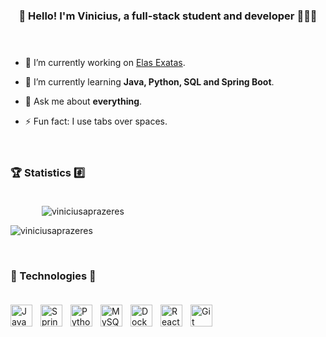 <!-- 
<div align="center">  
  <img width="49%" height="195px" src="https://github-readme-stats.vercel.app/api?username=viniciusaprazeres&show_icons=true&theme=gruvbox&count_private=true&hide_border=true&title_color=00c8fa&icon_color=00c8fa&text_color=00c8fa&bg_color=0d1117" alt="github stats" /> 
  <img width="41%" height="195px" src="https://github-readme-stats.vercel.app/api/top-langs/?username=viniciusaprazeres&layout=compact&hide_border=true&title_color=00c8fa&text_color=ff91a4&bg_color=0d1117" />
</div>

#

[Vinicius' Github stats](https://github-readme-stats.vercel.app/api?username=viniciusaprazeres&show_icons=true&theme=tokyonight&border_color=5900ff&count_private=true)


![Vinicius' Github MUL](https://github-readme-stats.vercel.app/api/top-langs/?username=viniciusaprazeres&theme=tokyonight&hide_border=false&border_color=5900ff&include_all_commits=false&count_private=true&layout=compact)

[![Typing SVG](https://readme-typing-svg.herokuapp.com/?color=00c8fa&size=35&center=true&vCenter=true&width=1000&lines=Hello,+my+name+is+Vinicius;I'm+26+years+old;I'm+from+Brazil;Be+Welcome!+:%29)](https://git.io/typing-svg) <br/> <br/> <br/>

![Vinicius' Github MUL](https://github-readme-stats.vercel.app/api/top-langs/?username=viniciusaprazeres&theme=tokyonight&hide_border=false&border_color=5900ff&include_all_commits=false&count_private=true&layout=compact)

![![Vinicius' github activity graph](https://github-readme-activity-graph.cyclic.app/graph?username=viniciusaprazeres&bg_color=0d1117&color=00c8fa&line=5900ff&point=00c8fa&area=true&hide_border=true)](https://github.com/ashutosh00710/github-readme-activity-graph)

-->

### <div align="center"> 🚀 Hello! I'm Vinicius, a full-stack student and developer 👨🏽‍💻 </div> <br/> <br/>

- 🔭 I’m currently working on [Elas Exatas](https://github.com/ElasExatas/Elas_Exatas).

- 🌱 I’m currently learning **Java, Python, SQL and Spring Boot**.

- 💬 Ask me about **everything**.

- ⚡ Fun fact: I use tabs over spaces. <br/> <br/> <br/>



### 🏆 Statistics #️⃣ <br/> <br/>

<p>&nbsp;<img align="left" hspace="50px" src="https://github-readme-stats.vercel.app/api?username=viniciusaprazeres&theme=tokyonight&border_color=5900ff&count_private=true&show_icons=true&layout=compact&hide_title=true&locale=en" alt="viniciusaprazeres" /></p>

<p><img align="center" src="https://github-readme-stats.vercel.app/api/top-langs?username=viniciusaprazeres&theme=tokyonight&border_color=5900ff&count_private=true&show_icons=true&locale=en&layout=compact&hide_title=true" alt="viniciusaprazeres" /></p> <br/> 


### 🧰 Technologies 🦾 <br/> <br/>

<img align="left" alt="Java" width="35px" style="padding-right:10px;" src="https://cdn.jsdelivr.net/gh/devicons/devicon/icons/java/java-original.svg"/>
<img align="left" alt="SpringBoot" width="35px" style="padding-right:10px;" src="https://cdn.jsdelivr.net/gh/devicons/devicon/icons/spring/spring-original.svg"/>
<img align="left" alt="Python" width="35px" style="padding-right:10px;" src="https://cdn.jsdelivr.net/gh/devicons/devicon/icons/python/python-original.svg"/>
<img align="left" alt="MySQL" width="35px" style="padding-right:10px;" src="https://cdn.jsdelivr.net/gh/devicons/devicon/icons/mysql/mysql-original.svg"/>
<img align="left" alt="Docker" width="35px" style="padding-right:10px;" src="https://cdn.jsdelivr.net/gh/devicons/devicon/icons/docker/docker-plain.svg"/>
<img align="left" alt="React" width="35px" style="padding-right:10px;" src="https://cdn.jsdelivr.net/gh/devicons/devicon/icons/react/react-original.svg"/>
<img align="left" alt="Git" width="35px" style="padding-right:10px;" src="https://cdn.jsdelivr.net/gh/devicons/devicon/icons/git/git-original.svg"/>
<br/>
<br/>
